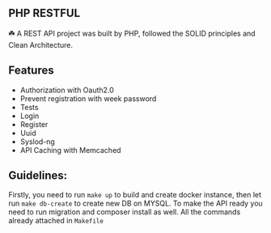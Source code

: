 ## PHP RESTFUL
☘️ A REST API project was built by PHP, followed the SOLID principles and Clean Architecture.

## Features
- Authorization with Oauth2.0  
- Prevent registration with week password 
- Tests  
- Login  
- Register  
- Uuid
- Syslod-ng
- API Caching with Memcached

## Guidelines:

Firstly, you need to run `make up` to build and create docker instance, then let run `make db-create` to create new DB on MYSQL.
To make the API ready you need to run migration and composer install as well. All the commands already attached in `Makefile`
